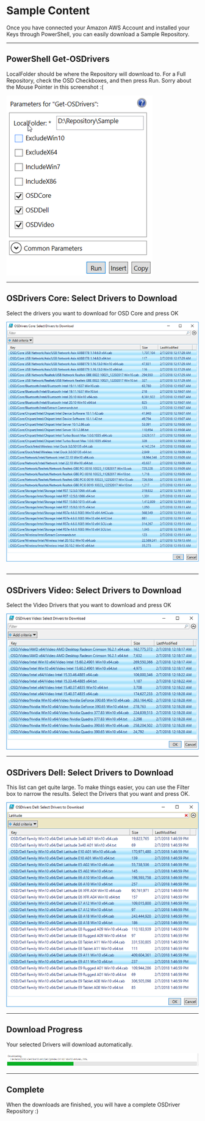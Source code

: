 # Sample Content

Once you have connected your Amazon AWS Account and installed your Keys through PowerShell, you can easily download a Sample Repository.

---

## PowerShell Get-OSDrivers

LocalFolder should be where the Repository will download to.  For a Full Repository, check the OSD Checkboxes, and then press Run.  Sorry about the Mouse Pointer in this screenshot :\(

![](/assets/2018-02-08_14-43-18.png)

---

## OSDrivers Core: Select Drivers to Download

Select the drivers you want to download for OSD Core and press OK

![](/assets/2018-02-08_14-44-26.png)

## 

---

## OSDrivers Video: Select Drivers to Download

Select the Video Drivers that you want to download and press OK

![](/assets/2018-02-08_14-46-58.png)

---

## OSDrivers Dell: Select Drivers to Download

This list can get quite large.  To make things easier, you can use the Filter box to narrow the results.  Select the Drivers that you want and press OK.

![](/assets/2018-02-08_14-49-01.png)

---

## Download Progress

Your selected Drivers will download automatically.

![](/assets/2018-02-05_14-57-10.png)

---

## Complete

When the downloads are finished, you will have a complete OSDriver Repository :\)

